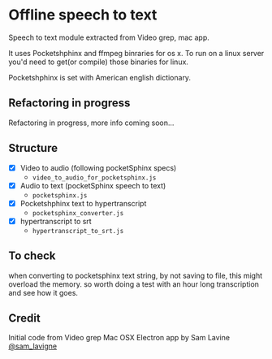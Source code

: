 # Offline speech to text

Speech to text module extracted from Video grep, mac app.

It uses Pocketshphinx and ffmpeg binraries for os x. To run on a linux server you'd need to get(or compile) those binaries for linux.

Pocketshphinx is set with American english dictionary.

## Refactoring in progress

Refactoring in progress, more info coming soon...

## Structure

- [X] Video to audio (following pocketSphinx specs)  
  - `video_to_audio_for_pocketsphinx.js`
- [X] Audio to text (pocketSphinx speech to text)
  - `pocketsphinx.js`
- [X] Pocketshphinx text to hypertranscript
  - `pocketsphinx_converter.js`
- [X] hypertranscript to srt
  - `hypertranscript_to_srt.js`


## To check
when converting to pocketsphinx text string, by not saving to file, this might overload the memory. so worth doing a test with an hour long transcription and see how it goes.  


## Credit
Initial code from Video grep Mac OSX Electron app by Sam Lavine [@sam_lavigne](https://twitter.com/sam_lavigne)
